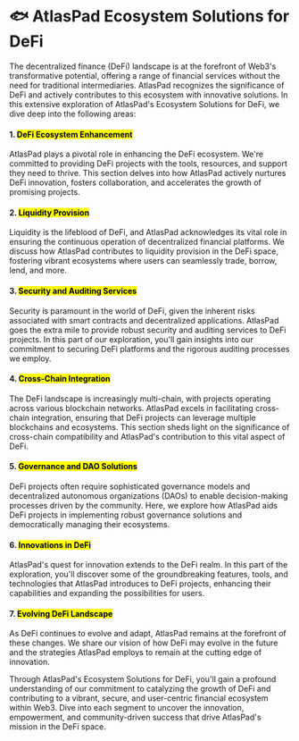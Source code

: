 # 🐟 AtlasPad Ecosystem Solutions for DeFi

The decentralized finance (DeFi) landscape is at the forefront of Web3's transformative potential, offering a range of financial services without the need for traditional intermediaries. AtlasPad recognizes the significance of DeFi and actively contributes to this ecosystem with innovative solutions. In this extensive exploration of AtlasPad's Ecosystem Solutions for DeFi, we dive deep into the following areas:

#### 1. <mark class="highlight">**DeFi Ecosystem Enhancement**</mark>

AtlasPad plays a pivotal role in enhancing the DeFi ecosystem. We're committed to providing DeFi projects with the tools, resources, and support they need to thrive. This section delves into how AtlasPad actively nurtures DeFi innovation, fosters collaboration, and accelerates the growth of promising projects.

#### 2. <mark class="highlight">**Liquidity Provision**</mark>

Liquidity is the lifeblood of DeFi, and AtlasPad acknowledges its vital role in ensuring the continuous operation of decentralized financial platforms. We discuss how AtlasPad contributes to liquidity provision in the DeFi space, fostering vibrant ecosystems where users can seamlessly trade, borrow, lend, and more.

#### 3. <mark class="highlight">**Security and Auditing Services**</mark>

Security is paramount in the world of DeFi, given the inherent risks associated with smart contracts and decentralized applications. AtlasPad goes the extra mile to provide robust security and auditing services to DeFi projects. In this part of our exploration, you'll gain insights into our commitment to securing DeFi platforms and the rigorous auditing processes we employ.

#### 4. <mark class="highlight">**Cross-Chain Integration**</mark>

The DeFi landscape is increasingly multi-chain, with projects operating across various blockchain networks. AtlasPad excels in facilitating cross-chain integration, ensuring that DeFi projects can leverage multiple blockchains and ecosystems. This section sheds light on the significance of cross-chain compatibility and AtlasPad's contribution to this vital aspect of DeFi.

#### 5. <mark class="highlight">**Governance and DAO Solutions**</mark>

DeFi projects often require sophisticated governance models and decentralized autonomous organizations (DAOs) to enable decision-making processes driven by the community. Here, we explore how AtlasPad aids DeFi projects in implementing robust governance solutions and democratically managing their ecosystems.

#### 6. <mark class="highlight">**Innovations in DeFi**</mark>

AtlasPad's quest for innovation extends to the DeFi realm. In this part of the exploration, you'll discover some of the groundbreaking features, tools, and technologies that AtlasPad introduces to DeFi projects, enhancing their capabilities and expanding the possibilities for users.

#### 7. <mark class="highlight">**Evolving DeFi Landscape**</mark>

As DeFi continues to evolve and adapt, AtlasPad remains at the forefront of these changes. We share our vision of how DeFi may evolve in the future and the strategies AtlasPad employs to remain at the cutting edge of innovation.

Through AtlasPad's Ecosystem Solutions for DeFi, you'll gain a profound understanding of our commitment to catalyzing the growth of DeFi and contributing to a vibrant, secure, and user-centric financial ecosystem within Web3. Dive into each segment to uncover the innovation, empowerment, and community-driven success that drive AtlasPad's mission in the DeFi space.
